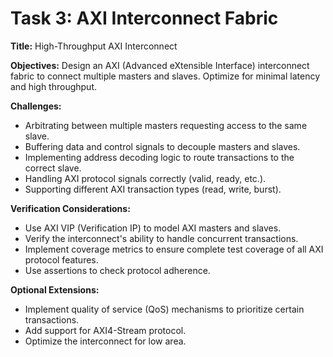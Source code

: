 # Task 3: AXI Interconnect Fabric

**Title:** High-Throughput AXI Interconnect

**Objectives:**
Design an AXI (Advanced eXtensible Interface) interconnect fabric to connect multiple masters and slaves. Optimize for minimal latency and high throughput.

**Challenges:**
*   Arbitrating between multiple masters requesting access to the same slave.
*   Buffering data and control signals to decouple masters and slaves.
*   Implementing address decoding logic to route transactions to the correct slave.
*   Handling AXI protocol signals correctly (valid, ready, etc.).
*   Supporting different AXI transaction types (read, write, burst).

**Verification Considerations:**
*   Use AXI VIP (Verification IP) to model AXI masters and slaves.
*   Verify the interconnect's ability to handle concurrent transactions.
*   Implement coverage metrics to ensure complete test coverage of all AXI protocol features.
*   Use assertions to check protocol adherence.

**Optional Extensions:**
*   Implement quality of service (QoS) mechanisms to prioritize certain transactions.
*   Add support for AXI4-Stream protocol.
*   Optimize the interconnect for low area.